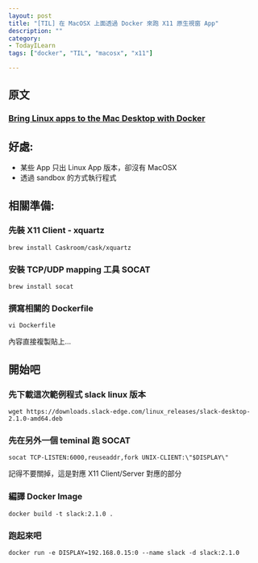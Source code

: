```yaml
---
layout: post
title: "[TIL] 在 MacOSX 上面透過 Docker 來跑 X11 原生視窗 App"
description: ""
category: 
- TodayILearn
tags: ["docker", "TIL", "macosx", "x11"]

---
```


## 原文

### [Bring Linux apps to the Mac Desktop with Docker](http://blog.alexellis.io/linux-desktop-on-mac/)

## 好處:


- 某些 App 只出 Linux App 版本，卻沒有 MacOSX
- 透過 sandbox 的方式執行程式

## 相關準備:

### 先裝 X11 Client - xquartz

```
brew install Caskroom/cask/xquartz
```

### 安裝 TCP/UDP mapping 工具 SOCAT

```
brew install socat
```

### 撰寫相關的 Dockerfile

```
vi Dockerfile
```

內容直接複製貼上...

<script src="https://gist.github.com/kkdai/769204b28c8b16c4eb6bf0f9c4756352.js"></script>


## 開始吧

### 先下載這次範例程式 slack linux 版本

```
wget https://downloads.slack-edge.com/linux_releases/slack-desktop-2.1.0-amd64.deb
```

### 先在另外一個 teminal 跑 SOCAT

```
socat TCP-LISTEN:6000,reuseaddr,fork UNIX-CLIENT:\"$DISPLAY\"
```
 
記得不要關掉，這是對應 X11 Client/Server 對應的部分 
 
### 編譯 Docker Image

```
docker build -t slack:2.1.0 .
```

### 跑起來吧

```
docker run -e DISPLAY=192.168.0.15:0 --name slack -d slack:2.1.0
```


